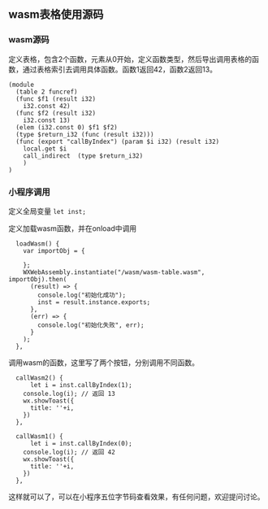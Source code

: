 ## wasm表格使用源码

### wasm源码

定义表格，包含2个函数，元素从0开始，定义函数类型，然后导出调用表格的函数，通过表格索引去调用具体函数。函数1返回42，函数2返回13。

```
(module
  (table 2 funcref)
  (func $f1 (result i32)
    i32.const 42)
  (func $f2 (result i32)
    i32.const 13)
  (elem (i32.const 0) $f1 $f2)
  (type $return_i32 (func (result i32)))
  (func (export "callByIndex") (param $i i32) (result i32)
    local.get $i
    call_indirect  (type $return_i32)
    )
)

```

### 小程序调用

定义全局变量
`let inst;`


定义加载wasm函数，并在onload中调用
```
  loadWasm() {
    var importObj = {

    };
    WXWebAssembly.instantiate("/wasm/wasm-table.wasm", importObj).then(
      (result) => {
        console.log("初始化成功");
        inst = result.instance.exports;
      },
      (err) => {
        console.log("初始化失败", err);
      }
    );
  },
```

调用wasm的函数，这里写了两个按钮，分别调用不同函数。
```
  callWasm2() {
      let i = inst.callByIndex(1);
    console.log(i); // 返回 13
    wx.showToast({
      title: ''+i,
    })
  },
  
  callWasm1() {
      let i = inst.callByIndex(0);
    console.log(i); // 返回 42
    wx.showToast({
      title: ''+i,
    })
  },
```

这样就可以了，可以在小程序五位字节码查看效果，有任何问题，欢迎提问讨论。